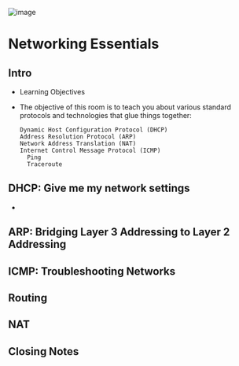 ![image](https://github.com/user-attachments/assets/a5eb6093-6b3c-4dc8-b917-ffb8e6b6f00b)

# Networking Essentials

## Intro
- Learning Objectives

- The objective of this room is to teach you about various standard protocols and technologies that glue things together:

      Dynamic Host Configuration Protocol (DHCP)
      Address Resolution Protocol (ARP)
      Network Address Translation (NAT)
      Internet Control Message Protocol (ICMP)
        Ping
        Traceroute

## DHCP: Give me my network settings
- 
## ARP: Bridging Layer 3 Addressing to Layer 2 Addressing
## ICMP: Troubleshooting Networks
## Routing
## NAT
## Closing Notes
